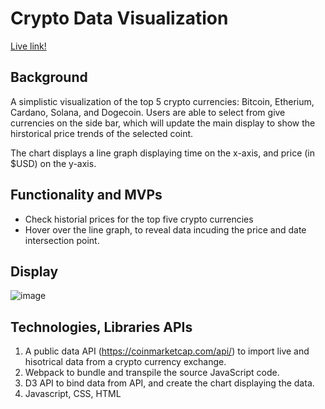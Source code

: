 # Crypto Data Visualization 

[Live link!](https://manjoeso.github.io/Crypto-Visualization/)

## Background 

A simplistic visualization of the 
top 5 crypto currencies: Bitcoin, Etherium, Cardano,
Solana, and Dogecoin. Users are able to select from give currencies on the side bar,
which will update the main display to show the hirstorical price trends of the selected coint.

The chart displays a line graph displaying time on the
x-axis, and price (in $USD) on the y-axis.

## Functionality and MVPs

- Check historial prices for the top five crypto currencies
- Hover over the line graph, to reveal data incuding the price
and date intersection point.
 
## Display

![image](https://user-images.githubusercontent.com/63963324/154330526-7e2cb541-7cb5-4460-b7e5-c01563f53e00.png)
 
## Technologies, Libraries APIs 

1. A public data API (https://coinmarketcap.com/api/) to import live and hisotrical data from a crypto currency exchange.
2. Webpack to bundle and transpile the source JavaScript code.
3. D3 API to bind data from API, and create the chart displaying the data.
4. Javascript, CSS, HTML
